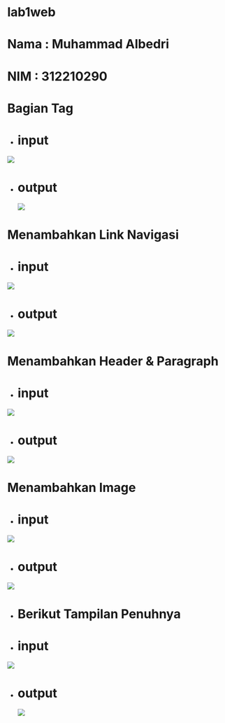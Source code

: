 # lab1web
# Nama : Muhammad Albedri
# NIM : 312210290
# Bagian Tag
- # input

 <img src="img/input 1.png">

- # output 

  <img src="img/output 1.png">

# Menambahkan Link Navigasi

- # input

<img src="img/input 2.png">

- # output

<img src="img/output 2.png">

# Menambahkan Header & Paragraph

- # input

<img src="img/input 3.png">

- # output

<img src="img/output 3.png">

# Menambahkan Image

- # input

<img src="img/input 4.png">

- # output

<img src="img/output 4.png">

  
  - # Berikut Tampilan Penuhnya

- # input

 <img src="img/input 5.png">

- # output

  <img src="img/output 5.png">
